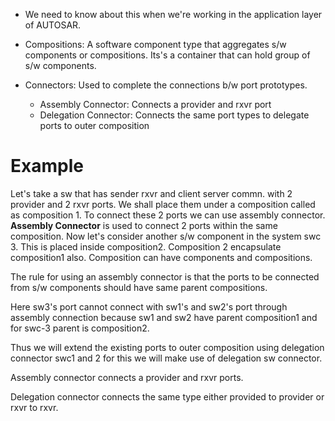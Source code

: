 - We need to know about this when we're working in the application layer of AUTOSAR.

- Compositions: A software component type that aggregates s/w components or compositions. Its's a 
  container that can hold group of s/w components.

- Connectors: Used to complete the connections b/w port prototypes.

   - Assembly Connector: Connects a provider and rxvr port
   - Delegation Connector: Connects the same port types to delegate ports to outer composition


# Example
Let's take a sw that has sender rxvr and client server commn. with 2 provider and 2 rxvr ports. We shall place them under a composition called as composition 1. To connect these 2 ports we can use assembly connector. **Assembly Connector** is used to connect 2 ports within the same composition. Now let's consider another s/w component in the system swc 3. This is placed inside composition2. Composition 2 encapsulate composition1 also. Composition can have components and compositions.

The rule for using an assembly connector is that the ports to be connected from s/w components should have same parent compositions.

Here sw3's port cannot connect with sw1's and sw2's port through assembly connection because sw1 and sw2 have parent composition1 and for swc-3 parent is composition2.

Thus we will extend the existing ports to outer composition using delegation connector swc1 and 2 for this we will make use of delegation sw connector.

Assembly connector connects a provider and rxvr ports.

Delegation connector connects the same type either provided to provider or rxvr to rxvr.

